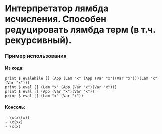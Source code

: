 # Интерпретатор лямбда исчисления. Способен редуцировать лямбда терм (в т.ч. рекурсивный). 
### Пример использования
#### Из кода: 
```
print $ evalWhile [] (App (Lam "x" (App (Var "x")(Var "x")))(Lam "x" (Var "x")))
print $ eval [] (Lam "x" (App (Var "x")(Var "x")))
print $ eval [] (App (Var "x")(Var "x"))
print $ eval [] (Lam "x" (Var "x"))
```
#### Консоль:
```
- \x(x\(x))
- \x(xx)
- \x(x)
```
